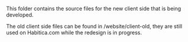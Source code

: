 This folder contains the source files for the new client side that is being developed.

The old client side files can be found in /website/client-old, they are still used on Habitica.com while the redesign is in progress.